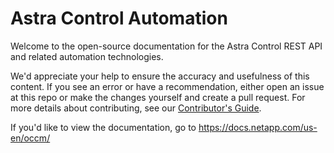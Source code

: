 # Astra Control Automation

Welcome to the open-source documentation for the Astra Control REST API and related automation technologies.

We'd appreciate your help to ensure the accuracy and usefulness of this content. If you see an error or have a recommendation, either open an issue at this repo or make the changes yourself and create a pull request. For more details about contributing, see our [Contributor's Guide](https://docs.netapp.com/us-en/contribute/^).

If you'd like to view the documentation, go to https://docs.netapp.com/us-en/occm/
